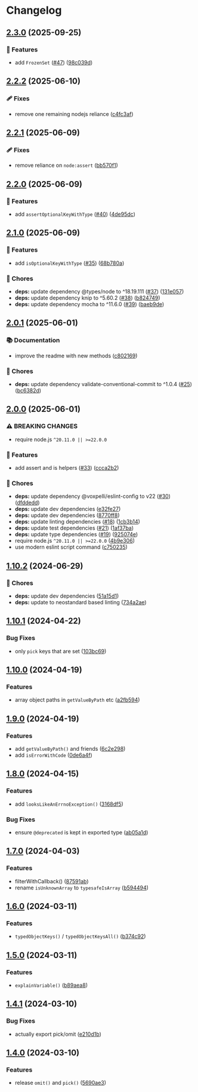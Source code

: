 # Changelog

## [2.3.0](https://github.com/voxpelli/typed-utils/compare/v2.2.2...v2.3.0) (2025-09-25)


### 🌟 Features

* add `FrozenSet` ([#47](https://github.com/voxpelli/typed-utils/issues/47)) ([98c039d](https://github.com/voxpelli/typed-utils/commit/98c039d342af3d7fee63171b6811adc9ed68c226))

## [2.2.2](https://github.com/voxpelli/typed-utils/compare/v2.2.1...v2.2.2) (2025-06-10)


### 🩹 Fixes

* remove one remaining nodejs reliance ([c4fc3af](https://github.com/voxpelli/typed-utils/commit/c4fc3afce7e2f6ae20621b9cf5b82bd17c370a83))

## [2.2.1](https://github.com/voxpelli/typed-utils/compare/v2.2.0...v2.2.1) (2025-06-09)


### 🩹 Fixes

* remove reliance on `node:assert` ([bb570f1](https://github.com/voxpelli/typed-utils/commit/bb570f14b600a36bd47a289ed51a6b806ad5b56b))

## [2.2.0](https://github.com/voxpelli/typed-utils/compare/v2.1.0...v2.2.0) (2025-06-09)


### 🌟 Features

* add `assertOptionalKeyWithType` ([#40](https://github.com/voxpelli/typed-utils/issues/40)) ([4de95dc](https://github.com/voxpelli/typed-utils/commit/4de95dcfc6b9511ee5fb1104e5bbbce3ce2cb1e8))

## [2.1.0](https://github.com/voxpelli/typed-utils/compare/v2.0.1...v2.1.0) (2025-06-09)


### 🌟 Features

* add `isOptionalKeyWithType` ([#35](https://github.com/voxpelli/typed-utils/issues/35)) ([68b780a](https://github.com/voxpelli/typed-utils/commit/68b780a2f3ea4af15f4a10ff76ec9387e877f73b))


### 🧹 Chores

* **deps:** update dependency @types/node to ^18.19.111 ([#37](https://github.com/voxpelli/typed-utils/issues/37)) ([131e057](https://github.com/voxpelli/typed-utils/commit/131e057cb93d510c4c31cdb7e409dda69011fcba))
* **deps:** update dependency knip to ^5.60.2 ([#38](https://github.com/voxpelli/typed-utils/issues/38)) ([b824749](https://github.com/voxpelli/typed-utils/commit/b8247495a6b6d528df4244e1fe198068224b9232))
* **deps:** update dependency mocha to ^11.6.0 ([#39](https://github.com/voxpelli/typed-utils/issues/39)) ([baeb9de](https://github.com/voxpelli/typed-utils/commit/baeb9dec112636d1f5b48f2ed3dbd54c0f6aa151))

## [2.0.1](https://github.com/voxpelli/typed-utils/compare/v2.0.0...v2.0.1) (2025-06-01)


### 📚 Documentation

* improve the readme with new methods ([c802169](https://github.com/voxpelli/typed-utils/commit/c80216996c601bd1de15546794189599a02f7b70))


### 🧹 Chores

* **deps:** update dependency validate-conventional-commit to ^1.0.4 ([#25](https://github.com/voxpelli/typed-utils/issues/25)) ([bc6382d](https://github.com/voxpelli/typed-utils/commit/bc6382d0a5771f317e4efbd9c371cd82ad976769))

## [2.0.0](https://github.com/voxpelli/typed-utils/compare/v1.10.2...v2.0.0) (2025-06-01)


### ⚠ BREAKING CHANGES

* require node.js `^20.11.0 || >=22.0.0`

### 🌟 Features

* add assert and is helpers ([#33](https://github.com/voxpelli/typed-utils/issues/33)) ([ccca2b2](https://github.com/voxpelli/typed-utils/commit/ccca2b2b02bd2419855a82bf80743f3b53f340d3))


### 🧹 Chores

* **deps:** update dependency @voxpelli/eslint-config to v22 ([#30](https://github.com/voxpelli/typed-utils/issues/30)) ([dfddedd](https://github.com/voxpelli/typed-utils/commit/dfddedd7c9fd7c9301f9cd5210d057dfed656006))
* **deps:** update dev dependencies ([e32fe27](https://github.com/voxpelli/typed-utils/commit/e32fe2703a95a107c06888ed9252ab04218ccf4b))
* **deps:** update dev dependencies ([8770ff8](https://github.com/voxpelli/typed-utils/commit/8770ff8e1dfb9f0ab876cb0cfc57e1f94e6f70a8))
* **deps:** update linting dependencies ([#18](https://github.com/voxpelli/typed-utils/issues/18)) ([1cb3b14](https://github.com/voxpelli/typed-utils/commit/1cb3b1430b92b57fcf3767288b0ec7c58bb23c2b))
* **deps:** update test dependencies ([#21](https://github.com/voxpelli/typed-utils/issues/21)) ([1af37ba](https://github.com/voxpelli/typed-utils/commit/1af37ba941587fc02ea858bed087ecfc3ba4f06d))
* **deps:** update type dependencies ([#19](https://github.com/voxpelli/typed-utils/issues/19)) ([925074e](https://github.com/voxpelli/typed-utils/commit/925074ec9abccebafce31b94cb3ca99697d8290e))
* require node.js `^20.11.0 || >=22.0.0` ([4b9e306](https://github.com/voxpelli/typed-utils/commit/4b9e3062d8a38a71fb3d95b5e4a48af745cf325b))
* use modern eslint script command ([c750235](https://github.com/voxpelli/typed-utils/commit/c7502351b0a164f30aed7b7062166a1553374a9e))

## [1.10.2](https://github.com/voxpelli/typed-utils/compare/v1.10.1...v1.10.2) (2024-06-29)


### 🧹 Chores

* **deps:** update dev dependencies ([51a15d1](https://github.com/voxpelli/typed-utils/commit/51a15d11ce8268d51666060de109cfb94b1973b7))
* **deps:** update to neostandard based linting ([734a2ae](https://github.com/voxpelli/typed-utils/commit/734a2ae92faf832a1ed31212827e85c4009c70a5))

## [1.10.1](https://github.com/voxpelli/typed-utils/compare/v1.10.0...v1.10.1) (2024-04-22)


### Bug Fixes

* only `pick` keys that are set ([103bc69](https://github.com/voxpelli/typed-utils/commit/103bc6907de0853fdca969d77a648f738f25c829))

## [1.10.0](https://github.com/voxpelli/typed-utils/compare/v1.9.0...v1.10.0) (2024-04-19)


### Features

* array object paths in `getValueByPath` etc ([a2fb594](https://github.com/voxpelli/typed-utils/commit/a2fb5941718950c593391f0b9961d2f57e5f0aa4))

## [1.9.0](https://github.com/voxpelli/typed-utils/compare/v1.8.0...v1.9.0) (2024-04-19)


### Features

* add `getValueByPath()` and friends ([6c2e298](https://github.com/voxpelli/typed-utils/commit/6c2e298fedece21a4a8ed1584be364a318646675))
* add `isErrorWithCode` ([0de6a4f](https://github.com/voxpelli/typed-utils/commit/0de6a4fe155e2e84f8178e200305c62793c44ac1))

## [1.8.0](https://github.com/voxpelli/typed-utils/compare/v1.7.0...v1.8.0) (2024-04-15)


### Features

* add `looksLikeAnErrnoException()` ([3168df5](https://github.com/voxpelli/typed-utils/commit/3168df517464de645b6cf11b36a18e8a4f9a93af))


### Bug Fixes

* ensure `@deprecated` is kept in exported type ([ab05a1d](https://github.com/voxpelli/typed-utils/commit/ab05a1dc1ac7bac616dc93e045dd25bd9c29032f))

## [1.7.0](https://github.com/voxpelli/typed-utils/compare/v1.6.0...v1.7.0) (2024-04-03)


### Features

* filterWithCallback() ([87591ab](https://github.com/voxpelli/typed-utils/commit/87591abea0db11141cfc3dc898d3bb74958d6d55))
* rename `isUnknownArray` to `typesafeIsArray` ([b594494](https://github.com/voxpelli/typed-utils/commit/b594494ea3fb4758c03a2e186f562b2b0f784248))

## [1.6.0](https://github.com/voxpelli/typed-utils/compare/v1.5.0...v1.6.0) (2024-03-11)


### Features

* `typedObjectKeys()` / `typedObjectKeysAll()` ([b374c92](https://github.com/voxpelli/typed-utils/commit/b374c9240290da0f4a71aac99695980dfab4e074))

## [1.5.0](https://github.com/voxpelli/typed-utils/compare/v1.4.1...v1.5.0) (2024-03-11)


### Features

* `explainVariable()` ([b89aea8](https://github.com/voxpelli/typed-utils/commit/b89aea8f20d29ca29bac80e87a439f939717602e))

## [1.4.1](https://github.com/voxpelli/typed-utils/compare/v1.4.0...v1.4.1) (2024-03-10)


### Bug Fixes

* actually export pick/omit ([e210d1b](https://github.com/voxpelli/typed-utils/commit/e210d1b0c1a3d380c37f40fb9bfe4af7b51734d5))

## [1.4.0](https://github.com/voxpelli/typed-utils/compare/v1.3.0...v1.4.0) (2024-03-10)


### Features

* release `omit()` and `pick()` ([5690ae3](https://github.com/voxpelli/typed-utils/commit/5690ae378033188a86dfbdfaa1f094dacfffca54))
